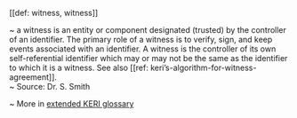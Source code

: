 [[def: witness, witness]]

~ a witness is an entity or component designated (trusted) by the controller of an identifier. The primary role of a witness is to verify, sign, and keep events associated with an identifier. A witness is the controller of its own self-referential identifier which may or may not be the same as the identifier to which it is a witness. See also [[ref: keri’s-algorithm-for-witness-agreement]].  
~ Source: Dr. S. Smith

~ More in <a href="https://weboftrust.github.io/WOT-terms/docs/glossary/witness">extended KERI glossary</a>
